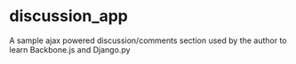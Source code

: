 discussion_app
==============

A sample ajax powered discussion/comments section used by the author to learn Backbone.js and Django.py